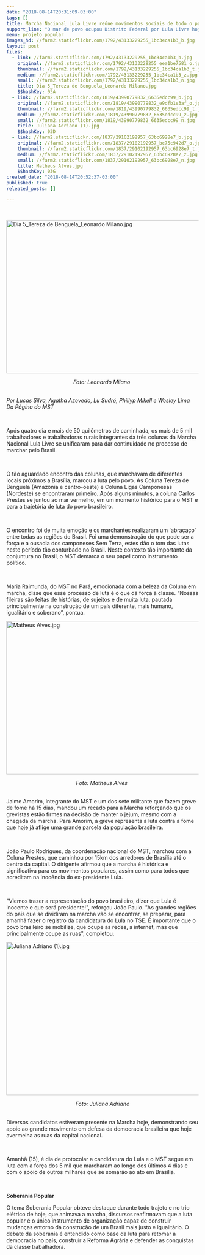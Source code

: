 ```yaml
---
date: "2018-08-14T20:31:09-03:00"
tags: []
title: Marcha Nacional Lula Livre reúne movimentos sociais de todo o país em Brasília
support_line: "O mar de povo ocupou Distrito Federal por Lula Livre hoje (14) por terra, trabalho e moradia"
menu: projeto popular
images_hd: //farm2.staticflickr.com/1792/43133229255_1bc34ca1b3_b.jpg
layout: post
files:
  - link: //farm2.staticflickr.com/1792/43133229255_1bc34ca1b3_b.jpg
    original: //farm2.staticflickr.com/1792/43133229255_eea1be7581_o.jpg
    thumbnail: //farm2.staticflickr.com/1792/43133229255_1bc34ca1b3_t.jpg
    medium: //farm2.staticflickr.com/1792/43133229255_1bc34ca1b3_z.jpg
    small: //farm2.staticflickr.com/1792/43133229255_1bc34ca1b3_n.jpg
    title: Dia 5_Tereza de Benguela_Leonardo Milano.jpg
    $$hashKey: 03A
  - link: //farm2.staticflickr.com/1819/43990779832_6635edcc99_b.jpg
    original: //farm2.staticflickr.com/1819/43990779832_e9dfb1e3af_o.jpg
    thumbnail: //farm2.staticflickr.com/1819/43990779832_6635edcc99_t.jpg
    medium: //farm2.staticflickr.com/1819/43990779832_6635edcc99_z.jpg
    small: //farm2.staticflickr.com/1819/43990779832_6635edcc99_n.jpg
    title: Juliana Adriano (1).jpg
    $$hashKey: 03D
  - link: //farm2.staticflickr.com/1837/29102192957_63bc6928e7_b.jpg
    original: //farm2.staticflickr.com/1837/29102192957_bc75c942d7_o.jpg
    thumbnail: //farm2.staticflickr.com/1837/29102192957_63bc6928e7_t.jpg
    medium: //farm2.staticflickr.com/1837/29102192957_63bc6928e7_z.jpg
    small: //farm2.staticflickr.com/1837/29102192957_63bc6928e7_n.jpg
    title: Matheus Alves.jpg
    $$hashKey: 03G
created_date: "2018-08-14T20:52:37-03:00"
published: true
releated_posts: []

---
```

<p>&nbsp;</p>

<p><img alt="Dia 5_Tereza de Benguela_Leonardo Milano.jpg" height="400" src="//farm2.staticflickr.com/1792/43133229255_1bc34ca1b3_b.jpg" width="600" /></p>

<p style="text-align: center;"><em>Foto: Leonardo Milano&nbsp;</em></p>

<p><br />
<em>Por Lucas Silva, Agatha Azevedo, Lu Sudr&eacute;, Phillyp Mikell e Wesley Lima &nbsp;&nbsp;</em><br />
<em>Da P&aacute;gina do MST&nbsp;</em></p>

<p>&nbsp;</p>

<p>Ap&oacute;s quatro dia e mais de 50 quil&ocirc;metros de caminhada, os mais de 5 mil trabalhadores e trabalhadoras rurais integrantes da tr&ecirc;s colunas da Marcha Nacional Lula Livre se unificaram para dar continuidade no processo de marchar pelo Brasil.</p>

<p>&nbsp;</p>

<p>O t&atilde;o aguardado encontro das colunas, que marchavam de diferentes locais pr&oacute;ximos a Bras&iacute;lia, marcou a luta pelo povo. As Coluna Tereza de Benguela (Amaz&ocirc;nia e centro-oeste) e Coluna Ligas Camponesas (Nordeste) se encontraram primeiro. Ap&oacute;s alguns minutos, a coluna Carlos Prestes se juntou ao mar vermelho, em um momento hist&oacute;rico para o MST e para a trajet&oacute;ria de luta do povo brasileiro.</p>

<p>&nbsp;</p>

<p>O encontro foi de muita emo&ccedil;&atilde;o e os marchantes realizaram um &#39;abra&ccedil;a&ccedil;o&#39; entre todas as regi&otilde;es do Brasil. Foi uma demonstra&ccedil;&atilde;o do que pode ser a for&ccedil;a e a ousadia dos camponeses Sem Terra, estes d&atilde;o o tom das lutas neste per&iacute;odo t&atilde;o conturbado no Brasil. Neste contexto t&atilde;o importante da conjuntura no Brasil, o MST demarca o seu papel como instrumento pol&iacute;tico.</p>

<p>&nbsp;</p>

<p>Maria Raimunda, do MST no Par&aacute;, emocionada com a beleza da Coluna em marcha, disse que esse processo de luta &eacute; o que d&aacute; for&ccedil;a &agrave; classe. &ldquo;Nossas fileiras s&atilde;o feitas de hist&oacute;rias, de sujeitos e de muita luta, pautada principalmente na constru&ccedil;&atilde;o de um pa&iacute;s diferente, mais humano, igualit&aacute;rio e soberano&rdquo;, pontua.</p>

<p><img alt="Matheus Alves.jpg" height="400" src="//farm2.staticflickr.com/1837/29102192957_63bc6928e7_b.jpg" width="600" /></p>

<p style="text-align: center;"><em>Foto: Matheus Alves&nbsp;</em><br />
&nbsp;</p>

<p>Jaime Amorim, integrante do MST e um dos sete militante que fazem greve de fome h&aacute; 15 dias, mandou um recado para a Marcha refor&ccedil;ando que os grevistas est&atilde;o firmes na decis&atilde;o de manter o jejum, mesmo com a chegada da marcha. Para Amorim, a greve representa a luta contra a fome que hoje j&aacute; aflige uma grande parcela da popula&ccedil;&atilde;o brasileira.</p>

<p>&nbsp;</p>

<p>Jo&atilde;o Paulo Rodrigues, da coordena&ccedil;&atilde;o nacional do MST, marchou com a Coluna Prestes, que caminhou por 15km dos arredores de Bras&iacute;lia at&eacute; o centro da capital. O dirigente afirmou que a marcha &eacute; hist&oacute;rica e significativa para os movimentos populares, assim como para todos que acreditam na inoc&ecirc;ncia do ex-presidente Lula.</p>

<p>&nbsp;</p>

<p>&quot;Viemos trazer a representa&ccedil;&atilde;o do povo brasileiro, dizer que Lula &eacute; inocente e que ser&aacute; presidente!&quot;, refor&ccedil;ou Jo&atilde;o Paulo. &quot;As grandes regi&otilde;es do pa&iacute;s que se dividiram na marcha v&atilde;o se encontrar, se preparar, para amanh&atilde; fazer o registro da candidatura do Lula no TSE. &Eacute; importante que o povo brasileiro se mobilize, que ocupe as redes, a internet, mas que principalmente ocupe as ruas&quot;, completou.</p>

<p><img alt="Juliana Adriano (1).jpg" height="400" src="//farm2.staticflickr.com/1819/43990779832_6635edcc99_b.jpg" width="600" /></p>

<p style="text-align: center;"><em>Foto: Juliana Adriano</em><br />
&nbsp;</p>

<p>Diversos candidatos estiveram presente na Marcha hoje, demonstrando seu apoio ao grande movimento em defesa da democracia brasileira que hoje avermelha as ruas da capital nacional.</p>

<p>&nbsp;</p>

<p>Amanh&atilde; (15), &eacute; dia de protocolar a candidatura do Lula e o MST segue em luta com a for&ccedil;a dos 5 mil que marcharam ao longo dos &uacute;ltimos 4 dias e com o apoio de outros milhares que se somar&atilde;o ao ato em Bras&iacute;lia.</p>

<p>&nbsp;</p>

<p><strong>Soberania Popular</strong></p>

<p>O tema Soberania Popular obteve destaque durante todo trajeto e no trio el&eacute;trico de hoje, que animava a marcha, discursos reafirmavam que a luta popular &eacute; o &uacute;nico instrumento de organiza&ccedil;&atilde;o capaz de construir mudan&ccedil;as entorno da constru&ccedil;&atilde;o de um Brasil mais justo e igualit&aacute;rio. O debate da soberania &eacute; entendido como base da luta para retomar a democracia no pa&iacute;s, construir a Reforma Agr&aacute;ria e defender as conquistas da classe trabalhadora.</p>
